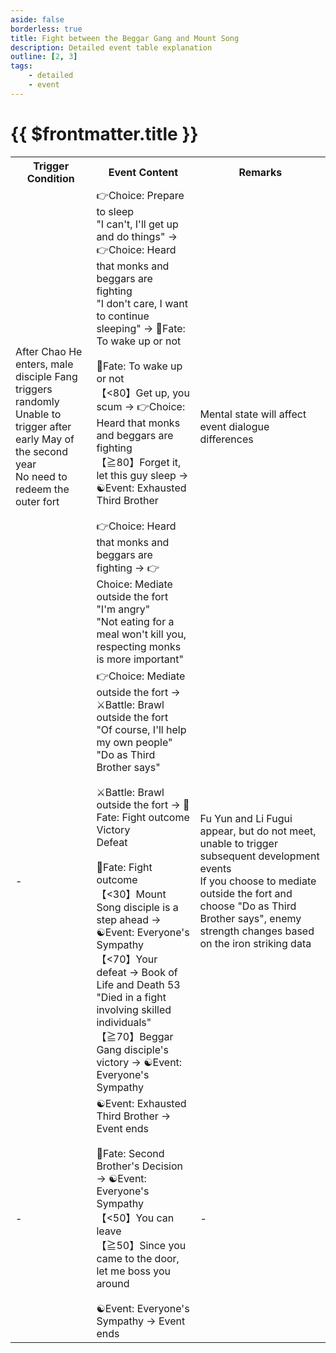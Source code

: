 ```yaml
---
aside: false
borderless: true
title: Fight between the Beggar Gang and Mount Song
description: Detailed event table explanation
outline: [2, 3]
tags:
    - detailed
    - event
---
```


# {{ $frontmatter.title }}

<Table class="timeline-table">
    <tr class="timeline-header">
        <th>Trigger Condition</th>
        <th>Event Content</th>
        <th>Remarks</th>
    </tr>
	<tr>
		<td>
			After Chao He enters, male disciple Fang triggers randomly<br>
			Unable to trigger after early May of the second year<br>
			No need to redeem the outer fort<br>
		</td>
		<td>
			👉Choice: Prepare to sleep <br>
			"I can't, I'll get up and do things" → 👉Choice: Heard that monks and beggars are fighting <br>
			<span title="Morality -1">"I don't care, I want to continue sleeping" → 🎲Fate: To wake up or not </span> <br>
			<br>
			<span title="Mental correction (Happy+? Melancholy+10), Contribution value half positive correction, up to 60">🎲Fate: To wake up or not </span> <br>
			【<80】Get up, you scum → 👉Choice: Heard that monks and beggars are fighting <br>
			<span title="Mental +80">【≧80】Forget it, let this guy sleep → ☯Event: Exhausted Third Brother</span> <br>
			<br>
			👉Choice: Heard that monks and beggars are fighting → 👉Choice: Mediate outside the fort<br>
			"I'm angry" <br>
			<span title="Adaptation-2, Morality+1, Mental-10">"Not eating for a meal won't kill you, respecting monks is more important" </span> <br>
		</td>
		<td>
			Mental state will affect event dialogue differences <br>
		</td>
	</tr>
	<tr>
		<td>-</td>
		<td>
			👉Choice: Mediate outside the fort → ⚔️Battle: Brawl outside the fort <br>
			"Of course, I'll help my own people" <br>
			<span title="Tang Sheng+?, Temperament+1, Morality+1">"Do as Third Brother says" </span> <br>
			<br>
			⚔️Battle: Brawl outside the fort → 🎲Fate: Fight outcome<br>
			Victory <br>
			<span title="Choose 'Do as Third Brother says': Contribution-50">Defeat </span> <br>
			<br>
			🎲Fate: Fight outcome <br>
			【<30】Mount Song disciple is a step ahead → ☯Event: Everyone's Sympathy <br>
			【<70】Your defeat → Book of Life and Death 53 "Died in a fight involving skilled individuals" <br>
			【≧70】Beggar Gang disciple's victory → ☯Event: Everyone's Sympathy <br>
		</td>
		<td>
			Fu Yun and Li Fugui appear, but do not meet, unable to trigger subsequent development events <br>
			If you choose to mediate outside the fort and choose "Do as Third Brother says", enemy strength changes based on the iron striking data <br>
		</td>
	</tr>
	<tr>
		<td>-</td>
		<td>
			<span title="Tang Sheng-1">☯Event: Exhausted Third Brother → Event ends</span><br>
			<br>
			<span title="Positive correction for Tang Zheng's favorability">🎲Fate: Second Brother's Decision → ☯Event: Everyone's Sympathy</span> <br>
			【<50】You can leave <br>
			<span title="Mental+20">【≧50】Since you came to the door, let me boss you around </span> <br>
			<br>
			<span title="
Cultivation<40: Mental+50, Tang Moling+1
Cultivation≧40: Mental+20, Tang Moling+1
			">☯Event: Everyone's Sympathy → Event ends</span><br>
		</td>
		<td>-</td>
	</tr>
</table>